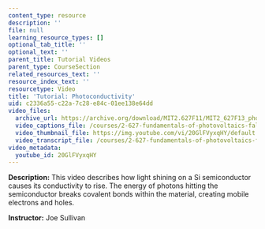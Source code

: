 ```yaml
---
content_type: resource
description: ''
file: null
learning_resource_types: []
optional_tab_title: ''
optional_text: ''
parent_title: Tutorial Videos
parent_type: CourseSection
related_resources_text: ''
resource_index_text: ''
resourcetype: Video
title: 'Tutorial: Photoconductivity'
uid: c2336a55-c22a-7c28-e84c-01ee138e64dd
video_files:
  archive_url: https://archive.org/download/MIT2.627F11/MIT2_627F13_photoconductivity_300k.mp4
  video_captions_file: /courses/2-627-fundamentals-of-photovoltaics-fall-2013/c022c80fc95c5244af6d630f2a5f80d4_20GlFVyxqHY.vtt
  video_thumbnail_file: https://img.youtube.com/vi/20GlFVyxqHY/default.jpg
  video_transcript_file: /courses/2-627-fundamentals-of-photovoltaics-fall-2013/3090d0b7d8ca11f1f4844cc0e9366da4_20GlFVyxqHY.pdf
video_metadata:
  youtube_id: 20GlFVyxqHY
---
```


**Description:** This video describes how light shining on a Si semiconductor causes its conductivity to rise. The energy of photons hitting the semiconductor breaks covalent bonds within the material, creating mobile electrons and holes.

**Instructor:** Joe Sullivan